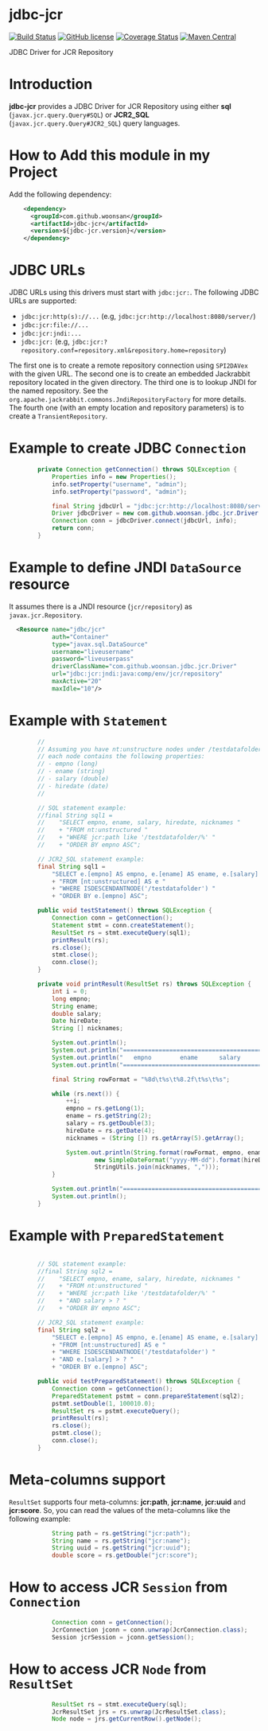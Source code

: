 # jdbc-jcr

[![Build Status](https://travis-ci.org/woonsan/jdbc-jcr.svg?branch=develop)](https://travis-ci.org/woonsan/jdbc-jcr)
[![GitHub license](https://img.shields.io/badge/license-Apache%202-blue.svg)](https://raw.githubusercontent.com/woonsan/jdbc-jcr/develop/LICENSE)
[![Coverage Status](https://coveralls.io/repos/github/woonsan/jdbc-jcr/badge.svg?branch=develop)](https://coveralls.io/github/woonsan/jdbc-jcr?branch=develop)
[![Maven Central](https://img.shields.io/maven-central/v/com.github.woonsan/jdbc-jcr.svg)](http://mvnrepository.com/artifact/com.github.woonsan/jdbc-jcr)

JDBC Driver for JCR Repository

# Introduction

**jdbc-jcr** provides a JDBC Driver for JCR Repository using either **sql** (```javax.jcr.query.Query#SQL```) or **JCR2_SQL** (```javax.jcr.query.Query#JCR2_SQL```) query languages.

# How to Add this module in my Project

Add the following dependency:

```xml
    <dependency>
      <groupId>com.github.woonsan</groupId>
      <artifactId>jdbc-jcr</artifactId>
      <version>${jdbc-jcr.version}</version>
    </dependency>
```

# JDBC URLs

JDBC URLs using this drivers must start with ```jdbc:jcr:```.
The following JDBC URLs are supported:

- ```jdbc:jcr:http(s)://...```    (e.g, ```jdbc:jcr:http://localhost:8080/server/```)
- ```jdbc:jcr:file://...```
- ```jdbc:jcr:jndi:...```
- ```jdbc:jcr:```     (e.g, ```jdbc:jcr:?repository.conf=repository.xml&repository.home=repository```)

The first one is to create a remote repository connection using ```SPI2DAVex``` with the given URL.
The second one is to create an embedded Jackrabbit repository located in the given directory.
The third one is to lookup JNDI for the named repository. See the ```org.apache.jackrabbit.commons.JndiRepositoryFactory```
for more details.
The fourth one (with an empty location and repository parameters) is to create a ```TransientRepository```.

# Example to create JDBC ```Connection```

```java
        private Connection getConnection() throws SQLException {
            Properties info = new Properties();
            info.setProperty("username", "admin");
            info.setProperty("password", "admin");

            final String jdbcUrl = "jdbc:jcr:http://localhost:8080/server/";
            Driver jdbcDriver = new com.github.woonsan.jdbc.jcr.Driver.Driver();
            Connection conn = jdbcDriver.connect(jdbcUrl, info);
            return conn;
        }
```

# Example to define JNDI ```DataSource``` resource

It assumes there is a JNDI resource (```jcr/repository```) as ```javax.jcr.Repository```.

```xml
  <Resource name="jdbc/jcr"
            auth="Container"
            type="javax.sql.DataSource"
            username="liveusername"
            password="liveuserpass"
            driverClassName="com.github.woonsan.jdbc.jcr.Driver"
            url="jdbc:jcr:jndi:java:comp/env/jcr/repository"
            maxActive="20"
            maxIdle="10"/>
```

# Example with ```Statement```

```java
        //
        // Assuming you have nt:unstructure nodes under /testdatafolder node and
        // each node contains the following properties:
        // - empno (long)
        // - ename (string)
        // - salary (double)
        // - hiredate (date)
        //

        // SQL statement example:
        //final String sql1 =
        //    "SELECT empno, ename, salary, hiredate, nicknames "
        //    + "FROM nt:unstructured "
        //    + "WHERE jcr:path like '/testdatafolder/%' "
        //    + "ORDER BY empno ASC";

        // JCR2_SQL statement example:
        final String sql1 =
            "SELECT e.[empno] AS empno, e.[ename] AS ename, e.[salary] AS salary, e.[hiredate] AS hiredate, e.[nicknames] AS nicknames "
            + "FROM [nt:unstructured] AS e "
            + "WHERE ISDESCENDANTNODE('/testdatafolder') "
            + "ORDER BY e.[empno] ASC";

        public void testStatement() throws SQLException {
            Connection conn = getConnection();
            Statement stmt = conn.createStatement();
            ResultSet rs = stmt.executeQuery(sql1);
            printResult(rs);
            rs.close();
            stmt.close();
            conn.close();
        }

        private void printResult(ResultSet rs) throws SQLException {
            int i = 0;
            long empno;
            String ename;
            double salary;
            Date hireDate;
            String [] nicknames;

            System.out.println();
            System.out.println("===================================================================");
            System.out.println("   empno        ename      salary       hire_date       nicknames");
            System.out.println("===================================================================");

            final String rowFormat = "%8d\t%s\t%8.2f\t%s\t%s";

            while (rs.next()) {
                ++i;
                empno = rs.getLong(1);
                ename = rs.getString(2);
                salary = rs.getDouble(3);
                hireDate = rs.getDate(4);
                nicknames = (String []) rs.getArray(5).getArray();

                System.out.println(String.format(rowFormat, empno, ename, salary,
                        new SimpleDateFormat("yyyy-MM-dd").format(hireDate),
                        StringUtils.join(nicknames, ",")));
            }

            System.out.println("==================================================");
            System.out.println();
        }
```

# Example with ```PreparedStatement```

```java

        // SQL statement example:
        //final String sql2 =
        //    "SELECT empno, ename, salary, hiredate, nicknames "
        //    + "FROM nt:unstructured "
        //    + "WHERE jcr:path like '/testdatafolder/%' "
        //    + "AND salary > ? "
        //    + "ORDER BY empno ASC";

        // JCR2_SQL statement example:
        final String sql2 =
            "SELECT e.[empno] AS empno, e.[ename] AS ename, e.[salary] AS salary, e.[hiredate] AS hiredate, e.[nicknames] AS nicknames "
            + "FROM [nt:unstructured] AS e "
            + "WHERE ISDESCENDANTNODE('/testdatafolder') "
            + "AND e.[salary] > ? "
            + "ORDER BY e.[empno] ASC";

        public void testPreparedStatement() throws SQLException {
            Connection conn = getConnection();
            PreparedStatement pstmt = conn.prepareStatement(sql2);
            pstmt.setDouble(1, 100010.0);
            ResultSet rs = pstmt.executeQuery();
            printResult(rs);
            rs.close();
            pstmt.close();
            conn.close();
        }
```

# Meta-columns support

```ResultSet``` supports four meta-columns: **jcr:path**, **jcr:name**, **jcr:uuid** and **jcr:score**.
So, you can read the values of the meta-columns like the following example:

```java
            String path = rs.getString("jcr:path");
            String name = rs.getString("jcr:name");
            String uuid = rs.getString("jcr:uuid");
            double score = rs.getDouble("jcr:score");
```

# How to access JCR ```Session``` from ```Connection```

```java
            Connection conn = getConnection();
            JcrConnection jconn = conn.unwrap(JcrConnection.class);
            Session jcrSession = jconn.getSession();
```

# How to access JCR ```Node``` from ```ResultSet```

```java
            ResultSet rs = stmt.executeQuery(sql);
            JcrResultSet jrs = rs.unwrap(JcrResultSet.class);
            Node node = jrs.getCurrentRow().getNode();
```
